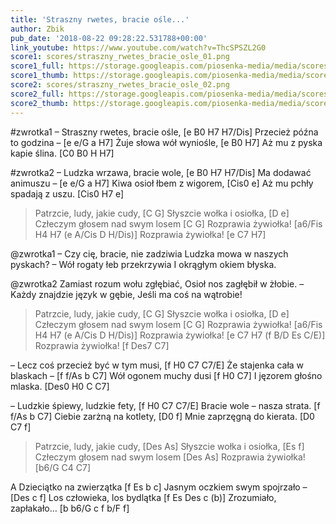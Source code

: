 ```yaml
---
title: 'Straszny rwetes, bracie ośle...'
author: Zbik
pub_date: '2018-08-22 09:28:22.531788+00:00'
link_youtube: https://www.youtube.com/watch?v=ThcSPSZL2G0
score1: scores/straszny_rwetes_bracie_osle_01.png
score1_full: https://storage.googleapis.com/piosenka-media/media/scores/straszny_rwetes_bracie_osle_01.png
score1_thumb: https://storage.googleapis.com/piosenka-media/media/scores/straszny_rwetes_bracie_osle_01.png.180x0_q85_upscale.png
score2: scores/straszny_rwetes_bracie_osle_02.png
score2_full: https://storage.googleapis.com/piosenka-media/media/scores/straszny_rwetes_bracie_osle_02.png
score2_thumb: https://storage.googleapis.com/piosenka-media/media/scores/straszny_rwetes_bracie_osle_02.png.180x0_q85_upscale.png
---
```


#zwrotka1
– Straszny rwetes, bracie ośle, [e B0 H7 H7/Dis]
Przecież późna to godzina – [e e/G a H7]
Żuje słowa wół wyniośle, [e B0 H7]
Aż mu z pyska kapie ślina. [C0 B0 H H7]

#zwrotka2
– Ludzka wrzawa, bracie wole, [e B0 H7 H7/Dis]
Ma dodawać animuszu – [e e/G a H7]
Kiwa osioł łbem z wigorem, [Cis0 e]
Aż mu pchły spadają z uszu. [Cis0 H7 e]

>Patrzcie, ludy, jakie cudy, [C G]
>Słyszcie wołka i osiołka, [D e]
>Człeczym głosem nad swym losem [C G]
>Rozprawia żywiołka! [a6/Fis H4 H7 (e A/Cis D H/Dis)]
>Rozprawia żywiołka! [e C7 H7]

@zwrotka1
– Czy cię, bracie, nie zadziwia
Ludzka mowa w naszych pyskach? –
Wół rogaty łeb przekrzywia
I okrągłym okiem błyska.

@zwrotka2
Zamiast rozum wołu zgłębiać,
Osioł nos zagłębił w żłobie.
– Każdy znajdzie język w gębie,
Jeśli ma coś na wątrobie!

>Patrzcie, ludy, jakie cudy, [C G]
>Słyszcie wołka i osiołka, [D e]
>Człeczym głosem nad swym losem [C G]
>Rozprawia żywiołka! [a6/Fis H4 H7 (e A/Cis D H/Dis)]
>Rozprawia żywiołka! [e C7 H7 (f B/D Es C/E)]
>Rozprawia żywiołka! [f Des7 C7]

– Lecz coś przecież być w tym musi, [f H0 C7 C7/E]
Że stajenka cała w blaskach – [f f/As b C7]
Wół ogonem muchy dusi [f H0 C7]
I jęzorem głośno mlaska. [Des0 H0 C C7]

– Ludzkie śpiewy, ludzkie fety, [f H0 C7 C7/E]
Bracie wole – nasza strata. [f f/As b C7]
Ciebie zarżną na kotlety, [D0 f]
Mnie zaprzęgną do kierata. [D0 C7 f]

>Patrzcie, ludy, jakie cudy, [Des As]
>Słyszcie wołka i osiołka, [Es f]
>Człeczym głosem nad swym losem [Des As]
>Rozprawia żywiołka! [b6/G C4 C7]

A Dzieciątko na zwierzątka [f Es b c]
Jasnym oczkiem swym spojrzało – [Des c f]
Los człowieka, los bydlątka [f Es Des c (b)]
Zrozumiało, zapłakało… [b b6/G c f b/F f]